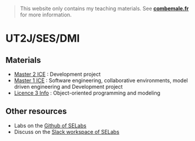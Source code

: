 > This website only contains my teaching materials. See **[combemale.fr](http://combemale.fr)** for more information. 

# UT2J/SES/DMI

## Materials

- [Master 2 ICE](./teaching/m2ice/) : Development project
- [Master 1 ICE](./teaching/m1ice/) : Software engineering, collaborative environments, model driven engineering and Development project
- [Licence 3 Info](./l3info/) : Object-oriented programming and modeling

## Other resources

- Labs on the [Github of SELabs](https://github.com/selabs-ut2j/)
- Discuss on the [Slack workspace of SELabs](https://se-labs.slack.com)